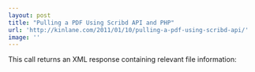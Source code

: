 ```yaml
---
layout: post
title: "Pulling a PDF Using Scribd API and PHP"
url: 'http://kinlane.com/2011/01/10/pulling-a-pdf-using-scribd-api/'
image: ''
---
```


This call returns an XML response containing relevant file information: